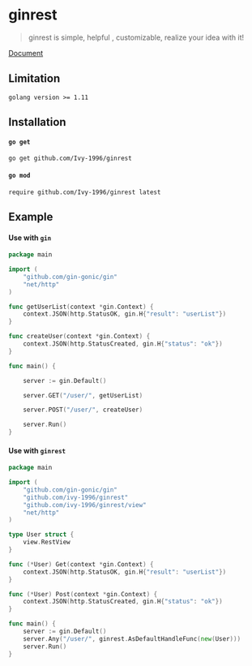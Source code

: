 # ginrest

> ginrest is simple, helpful , customizable, realize your idea with it!

[Document](./docs/docs.md)

## Limitation
```shell script
golang version >= 1.11
```

## Installation

####  `go get`

```shell
go get github.com/Ivy-1996/ginrest
```

#### `go mod`

```shell 
require github.com/Ivy-1996/ginrest latest
```



## Example

#### Use with `gin`

```go
package main

import (
	"github.com/gin-gonic/gin"
	"net/http"
)

func getUserList(context *gin.Context) {
	context.JSON(http.StatusOK, gin.H{"result": "userList"})
}

func createUser(context *gin.Context) {
	context.JSON(http.StatusCreated, gin.H{"status": "ok"})
}

func main() {

	server := gin.Default()

	server.GET("/user/", getUserList)

	server.POST("/user/", createUser)

	server.Run()
}

```



#### Use with `ginrest`

```GO
package main

import (
	"github.com/gin-gonic/gin"
	"github.com/ivy-1996/ginrest"
	"github.com/ivy-1996/ginrest/view"
	"net/http"
)

type User struct {
	view.RestView
}

func (*User) Get(context *gin.Context) {
	context.JSON(http.StatusOK, gin.H{"result": "userList"})
}

func (*User) Post(context *gin.Context) {
	context.JSON(http.StatusCreated, gin.H{"status": "ok"})
}

func main() {
	server := gin.Default()
	server.Any("/user/", ginrest.AsDefaultHandleFunc(new(User)))
	server.Run()
}
```




